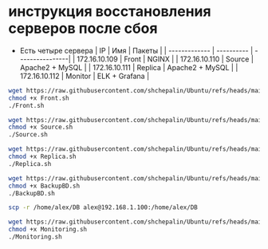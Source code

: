 # инструкция восстановления серверов после сбоя
- Есть четыре сервера
| IP            | Имя        | Пакеты          |
| ------------- | ---------- | ----------------|
| 172.16.10.109 | Front      | NGINX           |
| 172.16.10.110 | Source     | Apache2 + MySQL |
| 172.16.10.111 | Replica    | Apache2 + MySQL |
| 172.16.10.112 | Monitor    | ELK + Grafana   |

```bash
wget https://raw.githubusercontent.com/shchepalin/Ubuntu/refs/heads/main/Front.sh
chmod +x Front.sh
./Front.sh
```

```bash
wget https://raw.githubusercontent.com/shchepalin/Ubuntu/refs/heads/main/Source.sh
chmod +x Source.sh
./Source.sh
```

```bash
wget https://raw.githubusercontent.com/shchepalin/Ubuntu/refs/heads/main/Replica.sh
chmod +x Replica.sh
./Replica.sh
```

```bash
wget https://raw.githubusercontent.com/shchepalin/Ubuntu/refs/heads/main/BackupBD.sh
chmod +x BackupBD.sh
./BackupBD.sh
```

```bash
scp -r /home/alex/DB alex@192.168.1.100:/home/alex/DB
```

```bash
wget https://raw.githubusercontent.com/shchepalin/Ubuntu/refs/heads/main/Monitoring.sh
chmod +x Monitoring.sh
./Monitoring.sh
```

